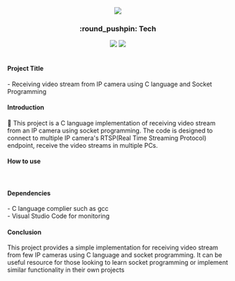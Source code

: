 <!-- Header Start -->
<div align="center">
  <img src="https://capsule-render.vercel.app/api?type=waving&color=0:F75E5E,100:B90101&height=200&fontColor=FFFFFF&section=header&text=Socket　Programing&fontSize=80" />
  <div align="center"> 
    <h3>:round_pushpin: Tech</h3>
    <img src="https://img.shields.io/badge/C-A8B9CC?style=flat&logo=C&logoColor=white"/>
    <img src="https://img.shields.io/badge/Visual Studio Code-007ACC?style=flat&logo=Visual Studio Code&logoColor=white"/>
  </div>
</div>
<br />

<!-- Header End -->

<!-- Content Start -->
<h4>Project Title</h4>
- Receiving video stream from IP camera using C language and Socket Programming

<br/>

<h4>Introduction</h4>
👋 This project is a C language implementation of receiving video stream from an IP camera using socket programming.
The code is designed to connect to multiple IP camera's RTSP(Real Time Streaming Protocol) endpoint, receive the video streams
in multiple PCs.

<br/>

<h4>How to use</h4>

<br/>

<h4>Dependencies</h4>
- C language complier such as gcc <br/>
- Visual Studio Code for monitoring

<br/>

<!-- Content End -->

<!-- Conclusion Start -->

<h4>Conclusion</h4>
This project provides a simple implementation for receiving video stream from few IP cameras using C language and socket programming.
It can be useful resource for those looking to learn socket programming or implement similar functionality in their own projects

<!-- Conclusion End -->
